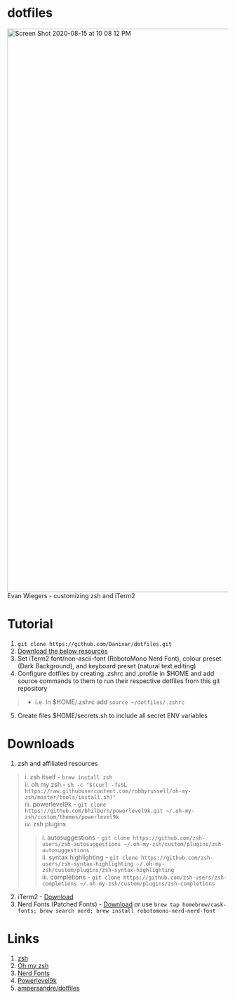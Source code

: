 # dotfiles
<img width="1284" alt="Screen Shot 2020-08-15 at 10 08 12 PM" src="https://user-images.githubusercontent.com/49355717/90326291-f38b0a80-df43-11ea-8a51-2729d3e39d31.png">
Evan Wiegers - customizing zsh and iTerm2

# Tutorial 
1. ```git clone https://github.com/Danixar/dotfiles.git```
2. [Download the below resources](#Downloads)
3. Set iTerm2 font/non-ascii-font (RobotoMono Nerd Font), colour preset (Dark Background), and keyboard preset (natural text editing)
4. Configure dotfiles by creating .zshrc and .profile in $HOME and add source commands to them to run their respective dotfiles from this git repository
>* i.e. In $HOME/.zshrc add ```source ~/dotfiles/.zshrc```
5. Create files $HOME/secrets.sh to include all secret ENV variables 

# Downloads
1. zsh and affiliated resources
> i. zsh itself - ```brew install zsh``` <br/>
> ii. oh my zsh - ```sh -c "$(curl -fsSL https://raw.githubusercontent.com/robbyrussell/oh-my-zsh/master/tools/install.sh)"``` <br/>
> iii. powerlevel9k - ```git clone https://github.com/bhilburn/powerlevel9k.git ~/.oh-my-zsh/custom/themes/powerlevel9k``` <br/>
> iv. zsh plugins 
>> i. autosuggestions - ```git clone https://github.com/zsh-users/zsh-autosuggestions ~/.oh-my-zsh/custom/plugins/zsh-autosuggestions``` <br/>
>> ii. syntax highlighting - ```git clone https://github.com/zsh-users/zsh-syntax-highlighting ~/.oh-my-zsh/custom/plugins/zsh-syntax-highlighting``` <br/>
>> iii. completions - ```git clone https://github.com/zsh-users/zsh-completions ~/.oh-my-zsh/custom/plugins/zsh-completions``` <br/>
2. iTerm2 - [Download](https://www.iterm2.com/)
3. Nerd Fonts (Patched Fonts) - [Download](https://github.com/ryanoasis/nerd-fonts/tree/master/patched-fonts) *or* use ```brew tap homebrew/cask-fonts; brew search nerd; brew install robotomono-nerd-nerd-font```

# Links
1. [zsh](https://linux.die.net/man/1/zsh)
2. [Oh my zsh](https://github.com/robbyrussell/oh-my-zsh)
3. [Nerd Fonts](https://github.com/ryanoasis/nerd-fonts)
4. [Powerlevel9k](https://github.com/bhilburn/powerlevel9k)
5. [ampersandre/dotfiles](https://github.com/ampersandre/dotfiles)

